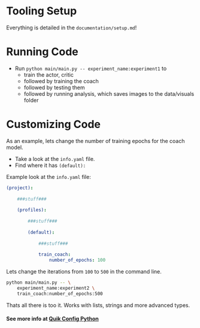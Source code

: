 # Tooling Setup

Everything is detailed in the `documentation/setup.md`!

# Running Code

- Run `python main/main.py -- experiment_name:experiment1` to 
    - train the actor, critic
    - followed by training the coach
    - followed by testing them
    - followed by running analysis, which saves images to the data/visuals folder


# Customizing  Code

As an example, lets change the number of training epochs for the coach model. 

- Take a look at the `info.yaml` file.
- Find where it has `(default):`

Example look at the `info.yaml` file:

```yaml
(project):
    
    ###stuff###
    
    (profiles):
        
        ###stuff###
        
        (default):
            
            ###stuff###
            
            train_coach:
                number_of_epochs: 100
```

Lets change the iterations from `100` to `500` in the command line.

```sh
python main/main.py -- \
    experiment_name:experiment2 \
    train_coach:number_of_epochs:500
```

Thats all there is too it. Works with lists, strings and more advanced types. <br>

#### See more info at [Quik Config Python](https://github.com/jeff-hykin/quik_config_python#command-line-arguments)
